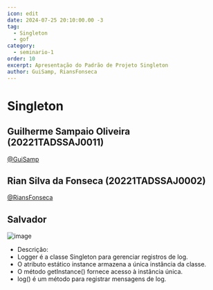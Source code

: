 ```yaml
---
icon: edit
date: 2024-07-25 20:10:00.00 -3
tag:
  - Singleton
  - gof
category:
  - seminario-1
order: 10
excerpt: Apresentação do Padrão de Projeto Singleton
author: GuiSamp, RiansFonseca
---
```


# Singleton
## Guilherme Sampaio Oliveira (20221TADSSAJ0011)
[@GuiSamp](https://github.com/GuiSamp)

<!-- @include: ../../../includes/seminario-1-GuiSamp/README.md -->


## Rian Silva da Fonseca (20221TADSSAJ0002)
[@RiansFonseca](https://github.com/RiansFonseca)

<!-- @include: ../../../includes/seminario-1-RiansFonseca/README-SINGLETON.md -->

## Salvador 

![image](https://github.com/user-attachments/assets/1d28940d-5ec0-4bbb-96d0-7bc39b1794f2)

* Descrição:
* Logger é a classe Singleton para gerenciar registros de log.
* O atributo estático instance armazena a única instância da classe.
* O método getInstance() fornece acesso à instância única.
* log() é um método para registrar mensagens de log.
